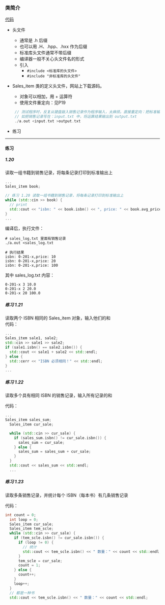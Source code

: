 ### 类简介
[代码](Codes/basic_dev_codes/study_for_cpp/cpp_primary/chapter_1/section_5/main_5.cpp)
- 头文件
    - 通常是 .h 后缀
    - 也可以用 .H、.hpp、.hxx 作为后缀
    - 标准库头文件通常不带后缀
    - 编译器一般不关心头文件名的形式
    - 引入
        - ``#include <标准库的头文件>``
        - ``#include "非标准库的头文件"``
    
- Sales_item 类的定义头文件，网站上下载源码。
    - 对象可以相加，用 + 运算符
    - 使用文件重定向：见P19 
    ```c++
     // 测试程序时，反复从键盘敲入销售记录作为程序输入，太麻烦。直接重定向：把标准输入和标准输出与文件关联
     // 如把销售记录写在：input.txt 中，将运算结果输出到 output.txt
     ./a.out <input.txt >output.txt
    ```
  
- 练习

---

#### 练习 

##### 1.20 
读取一组书籍到销售记录，将每条记录打印到标准输出上

```c++
...
Sales_item book;

// 练习 1.20 读取一组书籍到销售记录，将每条记录打印到标准输出上
while (std::cin >> book) {
  // print
  std::cout << "isbn: " << book.isbn() << ", price: " << book.avg_price() << std::endl;
}
...
```

编译后，执行文件：
```shell
# sales_log.txt 里面有销售记录
./a.out <sales_log.txt

# 执行结果
isbn: 0-201-x,price: 10
isbn: 0-201-x,price: 20
isbn: 0-201-x,price: 100
```
其中 sales_log.txt 内容：
```text
0-201-x 3 10.0
0-201-x 2 20.0
0-201-x 20 100.0
```

##### 练习 1.21
读取两个 ISBN 相同的 Sales_item 对象，输入他们的和   
代码：
```c++
...
Sales_item sale1, sale2;
std::cin >> sale1 >> sale2;
if (sale1.isbn() == sale2.isbn()) {
  std::cout << sale1 + sale2 << std::endl;
} else {
  std::cerr << "ISBN 必须相同！" << std::endl;
}
...
```

##### 练习 1.22
读取多个具有相同 ISBN 的销售记录，输入所有记录的和

代码：
```c++
...
Sales_item sales_sum;
  Sales_item cur_sale;

  while (std::cin >> cur_sale) {
    if (sales_sum.isbn() != cur_sale.isbn()) {
      sales_sum = cur_sale;
    } else {
      sales_sum = sales_sum + cur_sale;
    }
  }
  std::cout << sales_sum << std::endl;
  ...
```

##### 练习 1.23
读取多条销售记录，并统计每个 ISBN（每本书）有几条销售记录

代码：
```c++
int count = 0;
  int loop = 0;
  Sales_item cur_sale;
  Sales_item tem_scle;
  while (std::cin >> cur_sale) {
    if (tem_scle.isbn() != cur_sale.isbn()) {
      if (loop != 0) {
        // 统计
        std::cout << tem_scle.isbn() << " 数量：" << count << std::endl;
      }
      tem_scle = cur_sale;
      count = 1;
    } else {
      count++;
    }
    loop++;
  }
  // 都是一种书
  std::cout << tem_scle.isbn() << " 数量：" << count << std::endl;
```

